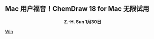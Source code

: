 ## Mac 用户福音！ChemDraw 18 for Mac 无限试用
**<p align="center">Z.-H. Sun 1月30日</p>**

[Win](https://drive.google.com/open?id=1agD0ldESX_AKDAwgTELehil1RoNxfihH)

